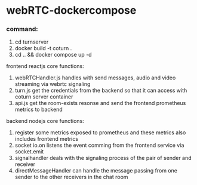 # webRTC-dockercompose
### command:
1. cd turnserver
2. docker build -t coturn .
3. cd .. && docker compose up -d 

frontend reactjs core functions:
1. webRTCHandler.js handles with send messages, audio and video streaming via webrtc signaling
2. turn.js get the credentials from the backend so that it can access with coturn server container
3. api.js get the room-exists resonse and send the frontend prometheus metrics to backend

backend nodejs core functions:
1. register some metrics exposed to prometheus and these metrics also includes frontend metrics
2. socket io.on listens the event comming from the frontend service via socket.emit
3. signalhandler deals with the signaling process of the pair of sender and receiver
4. directMessageHandler can handle the message passing from one sender to the other receivers in the chat room






